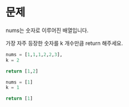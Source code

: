 # 문제
nums는 숫자로 이루어진 배열입니다.

가장 자주 등장한 숫자를 k 개수만큼 return 해주세요.  

```python
nums = [1,1,1,2,2,3],
k = 2

return [1,2]

nums = [1]
k = 1

return [1]
```
